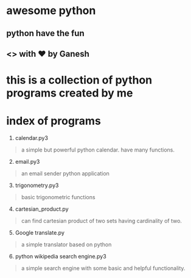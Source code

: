 # awesome python
## python have the fun
## <> with ♥️ by Ganesh

# this is a collection of python programs created by me

# index of programs
1) calendar.py3
  >a simple but powerful python calendar. have many functions.
  
2) email.py3
  > an email sender python application

3) trigonometry.py3
  > basic trigonometric functions
  
4) cartesian_product.py
  > can find cartesian product of two sets having cardinality of two.
  
5) Google translate.py
  > a simple translator based on python

6) python wikipedia search engine.py3
  >a simple search engine with some basic and helpful functionality.
